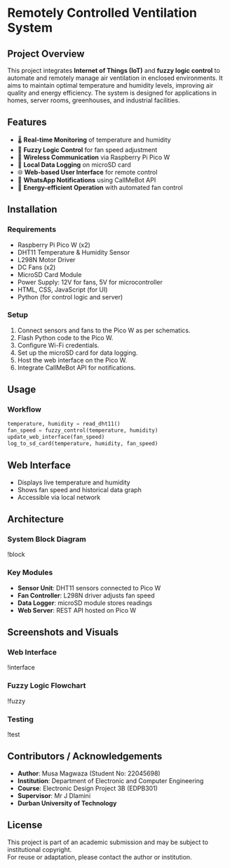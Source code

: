 # Remotely Controlled Ventilation System

## Project Overview

This project integrates **Internet of Things (IoT)** and **fuzzy logic control** to automate and remotely manage air ventilation in enclosed environments. It aims to maintain optimal temperature and humidity levels, improving air quality and energy efficiency. The system is designed for applications in homes, server rooms, greenhouses, and industrial facilities.

## Features

- 🌡️ **Real-time Monitoring** of temperature and humidity
- 🧠 **Fuzzy Logic Control** for fan speed adjustment
- 📶 **Wireless Communication** via Raspberry Pi Pico W
- 💾 **Local Data Logging** on microSD card
- 🌐 **Web-based User Interface** for remote control
- 📲 **WhatsApp Notifications** using CallMeBot API
- 🔌 **Energy-efficient Operation** with automated fan control

## Installation

### Requirements

- Raspberry Pi Pico W (x2)
- DHT11 Temperature & Humidity Sensor
- L298N Motor Driver
- DC Fans (x2)
- MicroSD Card Module
- Power Supply: 12V for fans, 5V for microcontroller
- HTML, CSS, JavaScript (for UI)
- Python (for control logic and server)

### Setup

1. Connect sensors and fans to the Pico W as per schematics.
2. Flash Python code to the Pico W.
3. Configure Wi-Fi credentials.
4. Set up the microSD card for data logging.
5. Host the web interface on the Pico W.
6. Integrate CallMeBot API for notifications.

## Usage

### Workflow

```python
temperature, humidity = read_dht11()
fan_speed = fuzzy_control(temperature, humidity)
update_web_interface(fan_speed)
log_to_sd_card(temperature, humidity, fan_speed)
```
## Web Interface

- Displays live temperature and humidity  
- Shows fan speed and historical data graph  
- Accessible via local network  

## Architecture

### System Block Diagram

!block

### Key Modules

- **Sensor Unit**: DHT11 sensors connected to Pico W  
- **Fan Controller**: L298N driver adjusts fan speed  
- **Data Logger**: microSD module stores readings  
- **Web Server**: REST API hosted on Pico W  

## Screenshots and Visuals
### Web Interface

!interface

### Fuzzy Logic Flowchart

!fuzzy

### Testing

!test

## Contributors / Acknowledgements

- **Author**: Musa Magwaza (Student No: 22045698)  
- **Institution**: Department of Electronic and Computer Engineering  
- **Course**: Electronic Design Project 3B (EDPB301)  
- **Supervisor**: Mr J Dlamini
- **Durban University of Technology**

## License

This project is part of an academic submission and may be subject to institutional copyright.  
For reuse or adaptation, please contact the author or institution.
